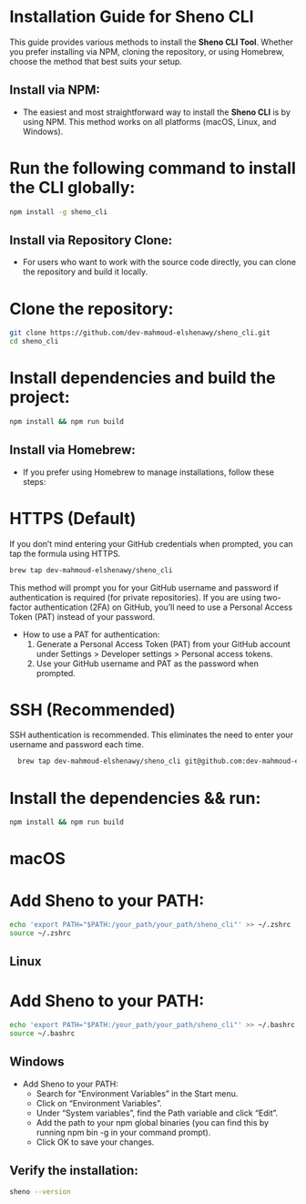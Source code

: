 # Installation Guide for Sheno CLI

This guide provides various methods to install the **Sheno CLI Tool**. Whether you prefer installing via NPM, cloning the repository, or using Homebrew, choose the method that best suits your setup.

## Install via NPM:

- The easiest and most straightforward way to install the **Sheno CLI** is by using NPM. This method works on all platforms (macOS, Linux, and Windows).

# Run the following command to install the CLI globally:

   ```bash
   npm install -g sheno_cli
   ```

## Install via Repository Clone:

- For users who want to work with the source code directly, you can clone the repository and build it locally.

# Clone the repository:
  
```bash
git clone https://github.com/dev-mahmoud-elshenawy/sheno_cli.git
cd sheno_cli
```

# Install dependencies and build the project:
  
```bash
npm install && npm run build
```
   
## Install via Homebrew:

- If you prefer using Homebrew to manage installations, follow these steps:

  
# HTTPS (Default)

If you don’t mind entering your GitHub credentials when prompted, you can tap the formula using HTTPS.

   ```bash
   brew tap dev-mahmoud-elshenawy/sheno_cli 
   ```

This method will prompt you for your GitHub username and password if authentication is required (for private repositories). If you are using two-factor authentication (2FA) on GitHub, you’ll need to use a Personal Access Token (PAT) instead of your password.

- How to use a PAT for authentication:
  1. Generate a Personal Access Token (PAT) from your GitHub account under Settings > Developer settings > Personal access tokens.
  2. Use your GitHub username and PAT as the password when prompted.

# SSH (Recommended)

SSH authentication is recommended. This eliminates the need to enter your username and password each time.

 ```bash
   brew tap dev-mahmoud-elshenawy/sheno_cli git@github.com:dev-mahmoud-elshenawy/sheno_cli.git
   ```

# Install the dependencies && run:

   ```bash
   npm install && npm run build
   ```   

# macOS

# Add Sheno to your PATH:
   
   ```bash
   echo 'export PATH="$PATH:/your_path/your_path/sheno_cli"' >> ~/.zshrc
   source ~/.zshrc
   ```

## Linux

# Add Sheno to your PATH:
   
   ```bash
   echo 'export PATH="$PATH:/your_path/your_path/sheno_cli"' >> ~/.bashrc
   source ~/.bashrc
   ```
   
## Windows

- Add Sheno to your PATH:
	- Search for “Environment Variables” in the Start menu.
	- Click on “Environment Variables”.
	- Under “System variables”, find the Path variable and click “Edit”.
	- Add the path to your npm global binaries (you can find this by running npm bin -g in your command prompt).
	- Click OK to save your changes.

## Verify the installation:
   
   ```bash
   sheno --version
   ```